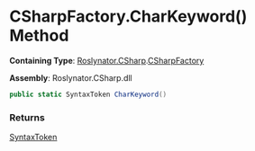 # CSharpFactory\.CharKeyword\(\) Method

**Containing Type**: [Roslynator.CSharp](../../README.md)\.[CSharpFactory](../README.md)

**Assembly**: Roslynator\.CSharp\.dll

```csharp
public static SyntaxToken CharKeyword()
```

### Returns

[SyntaxToken](https://docs.microsoft.com/en-us/dotnet/api/microsoft.codeanalysis.syntaxtoken)

